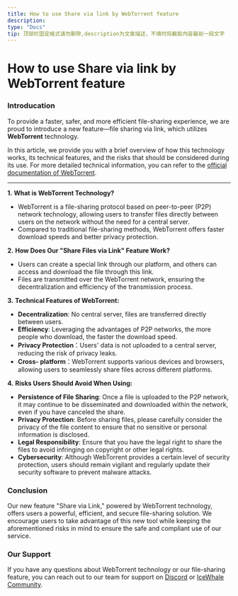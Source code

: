 ```yaml
---
title: How to use Share via link by WebTorrent feature
description: 
type: "Docs"
tip: 顶部栏固定格式请勿删除,description为文章描述，不填时将截取内容最前一段文字
---
```


# How to use Share via link by WebTorrent feature

### Introducation

To provide a faster, safer, and more efficient file-sharing experience, we are proud to introduce a new feature—file sharing via link, which utilizes **WebTorrent** technology.

In this article, we provide you with a brief overview of how this technology works, its technical features, and the risks that should be considered during its use. For more detailed technical information, you can refer to the [ official documentation of WebTorrent](https://github.com/webtorrent/webtorrent/blob/master/docs/faq.md).

---

**1.** ****What is WebTorrent Technology?****

* WebTorrent is a file-sharing protocol based on peer-to-peer (P2P) network technology, allowing users to transfer files directly between users on the network without the need for a central server.
* Compared to traditional file-sharing methods, WebTorrent offers faster download speeds and better privacy protection.

**2.** **How Does Our "Share Files via Link" Feature Work?**

* Users can create a special link through our platform, and others can access and download the file through this link.
* Files are transmitted over the WebTorrent network, ensuring the decentralization and efficiency of the transmission process.

**3.** **Technical Features of WebTorrent:**

* **Decentralization**: No central server, files are transferred directly between users.
* **Efficiency**: Leveraging the advantages of P2P networks, the more people who download, the faster the download speed.
* **Privacy Protection**：Users' data is not uploaded to a central server, reducing the risk of privacy leaks.
* **Cross- platform**：WebTorrent supports various devices and browsers, allowing users to seamlessly share files across different platforms.

**4.** **Risks Users Should Avoid When Using:**

* **Persistence of File Sharing**: Once a file is uploaded to the P2P network, it may continue to be disseminated and downloaded within the network, even if you have canceled the share.
* **Privacy Protection**: Before sharing files, please carefully consider the privacy of the file content to ensure that no sensitive or personal information is disclosed.
* **Legal Responsibility**: Ensure that you have the legal right to share the files to avoid infringing on copyright or other legal rights.
* **Cybersecurity**: Although WebTorrent provides a certain level of security protection, users should remain vigilant and regularly update their security software to prevent malware attacks.

### Conclusion

Our new feature "Share via Link," powered by WebTorrent technology, offers users a powerful, efficient, and secure file-sharing solution.
We encourage users to take advantage of this new tool while keeping the aforementioned risks in mind to ensure the safe and compliant use of our service.

### Our Support

If you have any questions about WebTorrent technology or our file-sharing feature, you can reach out to our team for support on [Discord](https://discord.gg/f9nzbmpMtU) or [IceWhale Community](https://community.zimaspace.com/).
